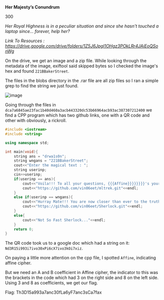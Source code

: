 **Her Majesty’s Conundrum**

300

_Her Royal Highness is in a peculiar situation and since she hasn't touched a laptop since… forever, help her?_

_Link To Resources : https://drive.google.com/drive/folders/1Z5J6JpgI1OHgz3POkLRr4JAiEoQSonWg_

On the drive, we get an image and a zip file. While looking through the metadata of the image, exiftool said skipped bytes so I checked the image's hex and found `221BBakerStreet`.

The files in the blobs directory in the .rar file are all zip files so I ran a simple grep to find the string we just found. 

![image](https://github.com/user-attachments/assets/3da19d8e-878b-4e6a-92dc-b6bfbdd90875)

Going through the files in `dca7a6845ae23fac1b40d460a3acb443320dc53b66964acb93ac387307212400` we find a CPP program which has two github links, one with a QR code and other with obviously, a rickroll. 

```cpp
#include <iostream>
#include <string>

using namespace std;

int main(void){
	string ans = "drwa1s0n";
	string wngans = "221BBakerStreet";
	cout<<"Enter the magical text : ";
	string userinp;
	cin>>userinp;
	if(userinp == ans){
		cout<<"Voila!!! To all your questions, {{{Affine}}}}}}}}'s your answer."<<endl;
		cout<<"https://github.com/vin06eet/mltrek.git"<<endl;
	}
	else if(userinp == wngans){
		cout<<"Hurray Mate!!! You are now closer than ever to the truth"<<endl;
		cout<<"https://github.com/vin06eet/Sherlock.git"<<endl;
	}
	else{
		cout<<"Not So Fast Sherlock..."<<endl;
	}
	return 0;
}
```

The QR code took us to a google doc which had a string on it: `Nd3R15i993i7ivo30xPi6cX7ivo3kOi7xiz`.

On paying a little more attention on the cpp file, I spotted `Affine`, indicating affine cipher. 

But we need an A and B coefficient in Affine cipher, the indicator to this was the brackets in the code which had 3 on the right side and 8 on the left side. Using 3 and 8 as coefficients, we get our flag.

Flag: Th3D15a993a7anc30fLa6yF7anc3sCa7fax

